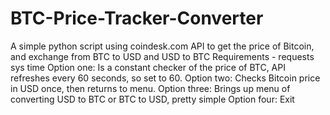 # BTC-Price-Tracker-Converter
A simple python script using coindesk.com API to get the price of Bitcoin, and exchange from BTC to USD and USD to BTC
Requirements - 
requests
sys
time
Option one:
Is a constant checker of the price of BTC, API refreshes every 60 seconds, so set to 60.
Option two:
Checks Bitcoin price in USD once, then returns to menu.
Option three:
Brings up menu of converting USD to BTC or BTC to USD, pretty simple
Option four:
Exit
